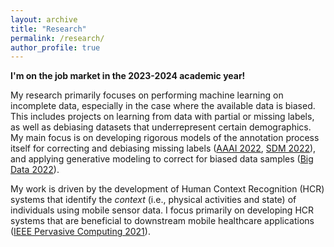 ```yaml
---
layout: archive
title: "Research"
permalink: /research/
author_profile: true
---
```


**I'm on the job market in the 2023-2024 academic year!**  

My research primarily focuses on performing machine learning on incomplete data, especially in the case where the available data is biased. This includes projects on learning from data with partial or missing labels, as well as
debiasing datasets that underrepresent certain demographics. My main focus is on developing rigorous models of the annotation process itself for correcting and debiasing missing labels ([AAAI 2022](https://ojs.aaai.org/index.php/AAAI/article/view/20624), [SDM 2022](https://epubs.siam.org/doi/pdf/10.1137/1.9781611977172.3)), and applying
generative modeling to correct for biased data samples ([Big Data 2022](https://ieeexplore.ieee.org/document/)).

My work is driven by the development of Human Context Recognition (HCR) systems that identify the *context* (i.e., physical activities and state) of individuals using mobile sensor data. I focus primarily on developing HCR systems that are beneficial to downstream mobile healthcare applications ([IEEE Pervasive Computing 2021](https://ieeexplore.ieee.org/document/9353985)). 


